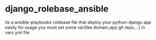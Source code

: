 # django_rolebase_ansible
its a ansible-playbooks rolebase file that deploy your python-django app easily
for usage you must set some var(like domain,app git repo,...) in vars.yml file 
